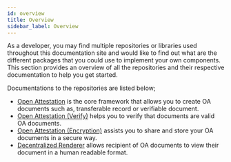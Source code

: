 ```yaml
---
id: overview
title: Overview
sidebar_label: Overview
---
```


As a developer, you may find multiple repositories or libraries used throughout this documentation site and would like to find out what are the different packages that you could use to implement your own components. This section provides an overview of all the repositories and their respective documentation to help you get started.

Documentations to the repositories are listed below;

- [Open Attestation](/docs/developer/open-attestation) is the core framework that allows you to create OA documents such as, transferable record or verifiable document.
- [Open Attestation (Verify)](/docs/developer/open-attestation-verify) helps you to verify that documents are valid OA documents.
- [Open Attestation (Encryption)](/docs/developer/open-attestation-encryption) assists you to share and store your OA documents in a secure way.
- [Decentralized Renderer](/docs/developer/decentralized-renderer) allows recipient of OA documents to view their document in a human readable format.
